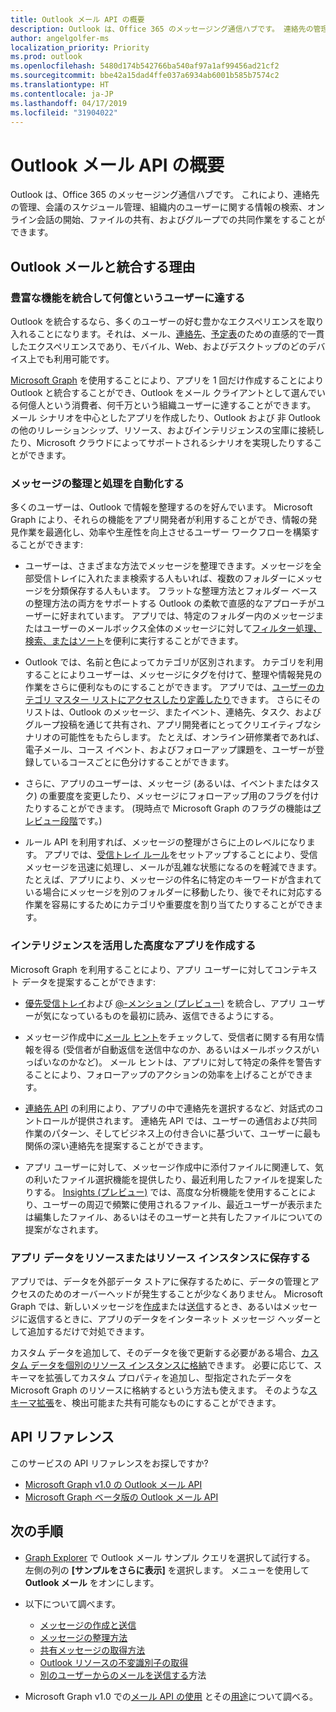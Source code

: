 ```yaml
---
title: Outlook メール API の概要
description: Outlook は、Office 365 のメッセージング通信ハブです。 連絡先の管理、会議のスケジュール管理、組織内のユーザーに関する情報の検索にも使用できます。
author: angelgolfer-ms
localization_priority: Priority
ms.prod: outlook
ms.openlocfilehash: 5480d174b542766ba540af97a1af99456ad21cf2
ms.sourcegitcommit: bbe42a15dad4ffe037a6934ab6001b585b7574c2
ms.translationtype: HT
ms.contentlocale: ja-JP
ms.lasthandoff: 04/17/2019
ms.locfileid: "31904022"
---
```

# <a name="outlook-mail-api-overview"></a>Outlook メール API の概要

Outlook は、Office 365 のメッセージング通信ハブです。 これにより、連絡先の管理、会議のスケジュール管理、組織内のユーザーに関する情報の検索、オンライン会話の開始、ファイルの共有、およびグループでの共同作業をすることができます。

## <a name="why-integrate-with-outlook-mail"></a>Outlook メールと統合する理由

### <a name="integrate-with-rich-features-and-reach-hundreds-of-millions-of-customers"></a>豊富な機能を統合して何億というユーザーに達する

Outlook を統合するなら、多くのユーザーの好む豊かなエクスペリエンスを取り入れることになります。それは、メール、[連絡先](outlook-contacts-concept-overview.md)、[予定表](outlook-calendar-concept-overview.md)のための直感的で一貫したエクスペリエンスであり、モバイル、Web、およびデスクトップのどのデバイス上でも利用可能です。

[Microsoft Graph](overview.md) を使用することにより、アプリを 1 回だけ作成することにより Outlook と統合することができ、Outlook をメール クライアントとして選んでいる何億人という消費者、何千万という組織ユーザーに達することができます。 メール シナリオを中心としたアプリを作成したり、Outlook および 非 Outlook の他のリレーションシップ、リソース、およびインテリジェンスの宝庫に接続したり、Microsoft クラウドによってサポートされるシナリオを実現したりすることができます。

### <a name="automate-message-organization-and-processing"></a>メッセージの整理と処理を自動化する

多くのユーザーは、Outlook で情報を整理するのを好んでいます。 Microsoft Graph により、それらの機能をアプリ開発者が利用することができ、情報の発見作業を最適化し、効率や生産性を向上させるユーザー ワークフローを構築することができます:

- ユーザーは、さまざまな方法でメッセージを整理できます。メッセージを全部受信トレイに入れたまま検索する人もいれば、複数のフォルダーにメッセージを分類保存する人もいます。 フラットな整理方法とフォルダー ベースの整理方法の両方をサポートする Outlook の柔軟で直感的なアプローチがユーザーに好まれています。 アプリでは、特定のフォルダー内のメッセージまたはユーザーのメールボックス全体のメッセージに対して[フィルター処理、検索、またはソート](query-parameters.md)を便利に実行することができます。

- Outlook では、名前と色によってカテゴリが区別されます。 カテゴリを利用することによりユーザーは、メッセージにタグを付けて、整理や情報発見の作業をさらに便利なものにすることができます。 アプリでは、[ユーザーのカテゴリ マスター リストにアクセスしたり定義したり](/graph/api/outlookuser-post-mastercategories?view=graph-rest-1.0)できます。 さらにそのリストは、Outlook のメッセージ、またイベント、連絡先、タスク、およびグループ投稿を通じて共有され、アプリ開発者にとってクリエイティブなシナリオの可能性をもたらします。 たとえば、オンライン研修業者であれば、電子メール、コース イベント、およびフォローアップ課題を、ユーザーが登録しているコースごとに色分けすることができます。

- さらに、アプリのユーザーは、メッセージ (あるいは、イベントまたはタスク) の重要度を変更したり、メッセージにフォローアップ用のフラグを付けたりすることができます。 (現時点で Microsoft Graph のフラグの機能は[プレビュー段階](versioning-and-support.md#beta-version)です。)

- ルール API を利用すれば、メッセージの整理がさらに上のレベルになります。 アプリでは、[受信トレイ ルール](/graph/api/resources/messagerule?view=graph-rest-1.0)をセットアップすることにより、受信メッセージを迅速に処理し、メールが乱雑な状態になるのを軽減できます。 たとえば、アプリにより、メッセージの件名に特定のキーワードが含まれている場合にメッセージを別のフォルダーに移動したり、後でそれに対応する作業を容易にするためにカテゴリや重要度を割り当てたりすることができます。

### <a name="write-smarter-apps-that-leverage-intelligence"></a>インテリジェンスを活用した高度なアプリを作成する

Microsoft Graph を利用することにより、アプリ ユーザーに対してコンテキスト データを提案することができます:

- [優先受信トレイ](/graph/api/resources/manage-focused-inbox?view=graph-rest-1.0)および [@-メンション (プレビュー)](/graph/api/message-get?view=graph-rest-beta#request-2) を統合し、アプリ ユーザーが気になっているものを最初に読み、返信できるようにする。

- メッセージ作成中に[メール ヒント](/graph/api/resources/mailtips?view=graph-rest-1.0)をチェックして、受信者に関する有用な情報を得る (受信者が自動返信を送信中なのか、あるいはメールボックスがいっぱいなのかなど)。 メール ヒントは、アプリに対して特定の条件を警告することにより、フォローアップのアクションの効率を上げることができます。

- [連絡先 API](people-example.md) の利用により、アプリの中で連絡先を選択するなど、対話式のコントロールが提供されます。 連絡先 API では、ユーザーの通信および共同作業のパターン、そしてビジネス上の付き合いに基づいて、ユーザーに最も関係の深い連絡先を提案することができます。

- アプリ ユーザーに対して、メッセージ作成中に添付ファイルに関連して、気の利いたファイル選択機能を提供したり、最近利用したファイルを提案したりする。 [Insights (プレビュー)](/graph/api/resources/insights?view=graph-rest-beta) では、高度な分析機能を使用することにより、ユーザーの周辺で頻繁に使用されるファイル、最近ユーザーが表示または編集したファイル、あるいはそのユーザーと共有したファイルについての提案がなされます。


### <a name="store-app-data-in-a-resource-or-resource-instance"></a>アプリ データをリソースまたはリソース インスタンスに保存する

アプリでは、データを外部データ ストアに保存するために、データの管理とアクセスのためのオーバーヘッドが発生することが少なくありません。 Microsoft Graph では、新しいメッセージを[作成](/graph/api/user-post-messages?view=graph-rest-1.0#request-2)または[送信](/graph/api/user-sendmail?view=graph-rest-1.0#request-2)するとき、あるいはメッセージに返信するときに、アプリのデータをインターネット メッセージ ヘッダーとして追加するだけで対処できます。

カスタム データを追加して、そのデータを後で更新する必要がある場合、[カスタム データを個別のリソース インスタンスに格納](extensibility-overview.md#open-extensions)できます。 必要に応じて、スキーマを拡張してカスタム プロパティを追加し、型指定されたデータを Microsoft Graph のリソースに格納するという方法も使えます。 そのような[スキーマ拡張](extensibility-overview.md#schema-extensions)を、検出可能また共有可能なものにすることができます。

## <a name="api-reference"></a>API リファレンス
このサービスの API リファレンスをお探しですか?

- [Microsoft Graph v1.0 の Outlook メール API](/graph/api/resources/mail-api-overview?view=graph-rest-1.0)
- [Microsoft Graph ベータ版の Outlook メール API](/graph/api/resources/mail-api-overview?view=graph-rest-beta)


## <a name="next-steps"></a>次の手順

- [Graph Explorer](https://developer.microsoft.com/graph/graph-explorer/?request=me%2Fmessages&version=v1.0) で Outlook メール サンプル クエリを選択して試行する。 左側の列の **[サンプルをさらに表示]** を選択します。 メニューを使用して **Outlook メール** をオンにします。
- 以下について調べます。

  - [メッセージの作成と送信](outlook-create-send-messages.md)
  - [メッセージの整理方法](outlook-organize-messages.md)
  - [共有メッセージの取得方法](outlook-share-messages-folders.md)
  - [Outlook リソースの不変識別子の取得](outlook-immutable-id.md)
  - [別のユーザーからのメールを送信する](outlook-send-mail-from-other-user.md)方法

- Microsoft Graph v1.0 での[メール API の使用](/graph/api/resources/mail-api-overview?view=graph-rest-1.0) とその[用途](/graph/api/resources/mail-api-overview?view=graph-rest-1.0#common-use-cases)について調べる。


